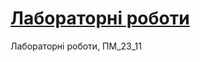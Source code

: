# [Лабораторні роботи](https://anastasiiaKochurenkovaPM.github.io/Web_programming_23_11_2/ "Site on GitHub Pages")
Лабораторні роботи, ПМ_23_11